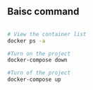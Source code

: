 ## Baisc command

```bash

# View the container list
docker ps -a

#Turn on the project
docker-compose down

#Turn of the project
docker-compose up

```
